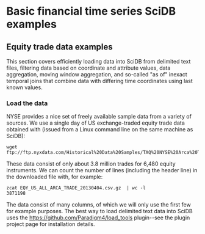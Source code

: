 # Basic financial time series SciDB examples

## Equity trade data examples

This section covers efficiently loading data into SciDB from delimited text
files, filtering data based on coordinate and attribute values, data
aggregation, moving window aggregation, and so-called "as of" inexact temporal
joins that combine data with differing time coordinates using last known
values.

### Load the data

NYSE provides a nice set of freely available sample data from a variety of
sources. We use a single day of US exchange-traded equity trade data obtained
with (issued from a Linux command line on the same machine as SciDB):
```
wget ftp://ftp.nyxdata.com/Historical%20Data%20Samples/TAQ%20NYSE%20Arca%20Trades/EQY_US_ALL_ARCA_TRADE_20130404.csv.gz
```

These data consist of only about 3.8 million trades for 6,480 equity
instruments. We can count the number of lines (including the header line) in
the downloaded file with, for example:
```
zcat EQY_US_ALL_ARCA_TRADE_20130404.csv.gz  | wc -l
3871198
```
The data consist of many columns, of which we will only use the first few for
example purposes. The best way to load delimited text data into SciDB uses
the https://github.com/Paradigm4/load_tools plugin--see the plugin project
page for installation details.
